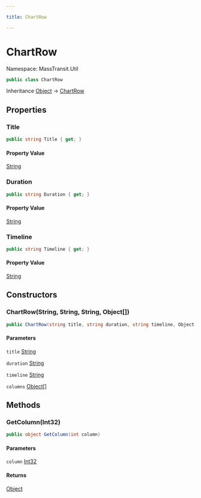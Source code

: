 ```yaml
---

title: ChartRow

---
```


# ChartRow

Namespace: MassTransit.Util

```csharp
public class ChartRow
```

Inheritance [Object](https://learn.microsoft.com/en-us/dotnet/api/system.object) → [ChartRow](../masstransit-util/chartrow)

## Properties

### **Title**

```csharp
public string Title { get; }
```

#### Property Value

[String](https://learn.microsoft.com/en-us/dotnet/api/system.string)<br/>

### **Duration**

```csharp
public string Duration { get; }
```

#### Property Value

[String](https://learn.microsoft.com/en-us/dotnet/api/system.string)<br/>

### **Timeline**

```csharp
public string Timeline { get; }
```

#### Property Value

[String](https://learn.microsoft.com/en-us/dotnet/api/system.string)<br/>

## Constructors

### **ChartRow(String, String, String, Object[])**

```csharp
public ChartRow(string title, string duration, string timeline, Object[] columns)
```

#### Parameters

`title` [String](https://learn.microsoft.com/en-us/dotnet/api/system.string)<br/>

`duration` [String](https://learn.microsoft.com/en-us/dotnet/api/system.string)<br/>

`timeline` [String](https://learn.microsoft.com/en-us/dotnet/api/system.string)<br/>

`columns` [Object[]](https://learn.microsoft.com/en-us/dotnet/api/system.object)<br/>

## Methods

### **GetColumn(Int32)**

```csharp
public object GetColumn(int column)
```

#### Parameters

`column` [Int32](https://learn.microsoft.com/en-us/dotnet/api/system.int32)<br/>

#### Returns

[Object](https://learn.microsoft.com/en-us/dotnet/api/system.object)<br/>
